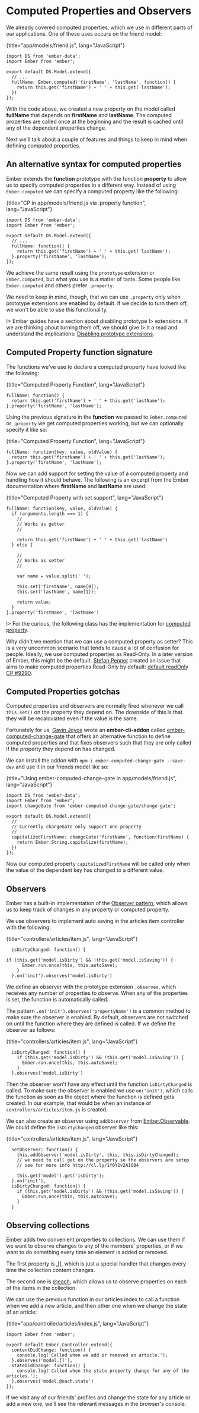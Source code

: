 # Computed Properties and Observers

We already covered computed properties, which we use in different parts
of our applications. One of these uses occurs on the friend model:

{title="app/models/friend.js", lang="JavaScript"}
~~~~~~~~
import DS from 'ember-data';
import Ember from 'ember';

export default DS.Model.extend({
  // ...
  fullName: Ember.computed('firstName', 'lastName', function() {
    return this.get('firstName') + ' ' + this.get('lastName');
  })
});
~~~~~~~~

With the code above, we created a new property on the model called
**fullName** that depends on **firstName** and **lastName**. The
computed properties are called once at the beginning and the result is
cached until any of the dependent properties change.

Next we'll talk about a couple of features and things to keep
in mind when defining computed properties.

## An alternative syntax for computed properties

Ember extends the **function** prototype with the function
**property** to allow us to specify computed properties in a
different way. Instead of using `Ember.computed` we can specify a
computed property like the following:

{title="CP in app/models/friend.js via .property function", lang="JavaScript"}
~~~~~~~~
import DS from 'ember-data';
import Ember from 'ember';

export default DS.Model.extend({
  // ...
  fullName: function() {
    return this.get('firstName') + ' ' + this.get('lastName');
  }.property('firstName', 'lastName');
});
~~~~~~~~

We achieve the same result using the `prototype` extension or `Ember.computed`, but what you use is
a matter of taste. Some people like `Ember.computed` and others prefer
`.property`.

We need to keep in mind, though, that we can use `.property` only
when prototype extensions are enabled by default. If we decide to
turn them off, we won't be able to use this functionality.

I> Ember guides have a section about disabling prototype
I> extensions. If we are thinking about turning them off, we should give
I> it a read and understand the implications: [Disabling prototype extensions](http://emberjs.com/guides/configuring-ember/disabling-prototype-extensions).

## Computed Property function signature

The functions we've use to declare a computed property have
looked like the following:

{title="Computed Property Function", lang="JavaScript"}
~~~~~~~~
fullName: function() {
  return this.get('firstName') + ' ' + this.get('lastName');
}.property('firstName', 'lastName');
~~~~~~~~

Using the previous signature in the **function** we passed to
`Ember.computed` or `.property` we get computed properties working,
but we can optionally specify it like so:

{title="Computed Property Function", lang="JavaScript"}
~~~~~~~~
fullName: function(key, value, oldValue) {
  return this.get('firstName') + ' ' + this.get('lastName');
}.property('firstName', 'lastName');
~~~~~~~~

Now we can add support for setting the value of a computed
property and handling how it should behave. The following is an excerpt
from the Ember documentation where **firstName** and
**lastName** are used:

{title="Computed Property with set support", lang="JavaScript"}
~~~~~~~~
fullName: function(key, value, oldValue) {
  if (arguments.length === 1) {
    //
    // Works as getter
    //

    return this.get('firstName') + ' ' + this.get('lastName')
  } else {

    //
    // Works as setter
    //

    var name = value.split(' ');

    this.set('firstName', name[0]);
    this.set('lastName', name[1]);

    return value;
  }
}.property('firstName', 'lastName')
~~~~~~~~

I> For the curious, the following class has the implementation for [computed property](https://github.com/emberjs/ember.js/blob/v1.7.0/packages/ember-metal/lib/computed.js#L78).


Why didn't we mention that we can use a computed property as
setter? This is a very uncommon scenario that tends to
cause a lot of confusion for people. Ideally, we use computed
properties as Read-Only. In a later version of Ember, this might be the
default. [Stefan Penner](https://twitter.com/stefanpenner) created an issue that aims to make
computed properties Read-Only by default: [default readOnly
CP #9290](https://github.com/emberjs/ember.js/issues/9290).


## Computed Properties gotchas

Computed properties and observers are normally fired whenever we call
`this.set()` on the property they depend on. The downside of this is that they
will be recalculated even if the value is the same.

Fortunately for us, [Gavin Joyce](https://twitter.com/gavinjoyce)
wrote an **ember-cli-addon** called
[ember-computed-change-gate](https://github.com/GavinJoyce/ember-computed-change-gate)
that offers an alternative function to define computed properties
and that fixes observers such that they are only called if the property
they depend on has changed.

We can install the addon with `npm i ember-computed-change-gate
--save-dev` and use it in our friends model like so:

{title="Using ember-computed-change-gate in app/models/friend.js", lang="JavaScript"}
~~~~~~~~
import DS from 'ember-data';
import Ember from 'ember';
import changeGate from 'ember-computed-change-gate/change-gate';

export default DS.Model.extend({
  //
  // Currently changeGate only support one property
  //
  capitalizedFirstName: changeGate('firstName', function(firstName) {
    return Ember.String.capitalize(firstName);
  })
});
~~~~~~~~

Now our computed property `capitalizedFirstName` will be called
only when the value of the dependent key has changed to a
different value.

## Observers

Ember has a built-in implementation of the
[Observer pattern](http://en.wikipedia.org/wiki/Observer_pattern),
which allows us to keep track of changes in any property or
computed property.

We use observers to implement auto saving in the articles item controller
with the following:

{title="controllers/articles/item.js", lang="JavaScript"}
~~~~~~~~
  isDirtyChanged: function() {

if (this.get('model.isDirty') && !this.get('model.isSaving')) {
      Ember.run.once(this, this.autoSave);
    }
  }.on('init').observes('model.isDirty')
~~~~~~~~

We define an observer with the prototype extension `.observes`, which
receives any number of properties to observe. When any of the
properties is set, the function is automatically called.

The pattern `.on('init').observes('propertyName')` is a common method to
make sure the observer is enabled. By default, observers are not
switched on until the function where they are defined is called.
If we define the observer as follows:

{title="controllers/articles/item.js", lang="JavaScript"}
~~~~~~~~
  isDirtyChanged: function() {
    if (this.get('model.isDirty') && !this.get('model.isSaving')) {
      Ember.run.once(this, this.autoSave);
    }
  }.observes('model.isDirty')
~~~~~~~~

Then the observer won't have any effect until the function
`isDirtyChanged` is called. To make sure the observer is enabled we use
`on('init')`, which calls the function as soon as the object where the
function is defined gets created. In our example, that would be when an
instance of `controllers/articles/item.js` is created.


We can also create an observer using `addObserver` from
[Ember.Observable](http://emberjs.com/api/classes/Ember.Observable.html).
We could define the `isDirtyChanged` observer like this:

{title="controllers/articles/item.js", lang="JavaScript"}
~~~~~~~~
  setObserver: function() {
    this.addObserver('model.isDirty', this, this.isDirtyChanged);
    // we need to call get on the property so the observers are setup
    // see for more info http://cl.ly/1f0Y1v2A1G04

    this.get('model').get('isDirty');
  }.on('init'),
  isDirtyChanged: function() {
    if (this.get('model.isDirty') && !this.get('model.isSaving')) {
      Ember.run.once(this, this.autoSave);
    }
  }
~~~~~~~~

## Observing collections

Ember adds two convenient properties to collections. We can use
them if we want to observe changes to any of the members' properties,
or if we want to do something every time an element is
added or removed.

The first property is
[.[]](http://emberjs.com/api/classes/Ember.Array.html#property__),
which is just a special handler that changes every time the
collection content changes.

The second one is
[@each](http://emberjs.com/api/classes/Ember.Array.html#property__each),
which allows us to observe properties on each of the items in the
collection.

We can use the previous function in our articles index to call a
function when we add a new article, and then other one when we change
the state of an article:


{title="app/controller/articles/index.js", lang="JavaScript"}
~~~~~~~~
import Ember from 'ember';

export default Ember.Controller.extend({
  contentDidChange: function() {
    console.log('Called when we add or removed an article.');
  }.observes('model.[]'),
  stateDidChange: function() {
    console.log('Called when the state property change for any of the articles.');
  }.observes('model.@each.state')
});
~~~~~~~~

If we visit any of our friends' profiles and change the state for any
article or add a new one, we'll see the relevant messages in the browser's
console.
